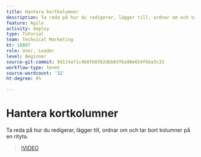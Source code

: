 ```yaml
---
title: Hantera kortkolumner
description: Ta reda på hur du redigerar, lägger till, ordnar om och tar bort kolumner på en rityta.
feature: Agile
activity: deploy
type: Tutorial
team: Technical Marketing
kt: 10807
role: User, Leader
level: Beginner
source-git-commit: 9d114af1c4b0f60392dbb03f6a90e654f6ba3c32
workflow-type: tm+mt
source-wordcount: '32'
ht-degree: 0%

---
```


# Hantera kortkolumner

Ta reda på hur du redigerar, lägger till, ordnar om och tar bort kolumner på en rityta.

>[!VIDEO](https://video.tv.adobe.com/v/346570)
